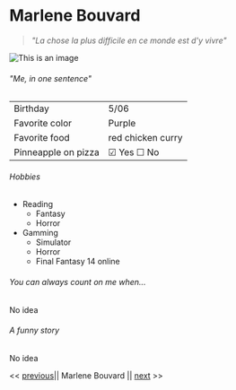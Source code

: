 # Marlene Bouvard #

>*"La chose la plus difficile en ce monde est d'y vivre"*

![This is an image]()

###### "Me, in one sentence" #######

|  | |
| --- | --- |
| Birthday | 5/06 |
| Favorite color | Purple |
| Favorite food | red chicken curry |
| Pinneapple on pizza |  &#9745; Yes &#9744; No |

###### Hobbies ######

* Reading
  * Fantasy
  * Horror
* Gamming
  * Simulator
  * Horror
  * Final Fantasy 14 online

###### You can always count on me when... ######

No idea

###### A funny story  ######

No idea

<<  [previous](https://github.com/SemihBk/markdown-challenge )||  Marlene Bouvard  || [next](hhttps://github.com/louiscollard/markdown-challenge) >>

